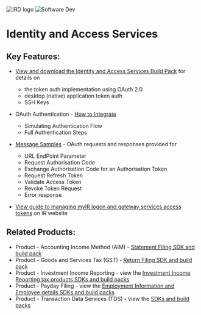 ![IRD logo](../../Images/IRlogo.gif)
![Software Dev](../../Images/SoftwareDev.png)

Identity and Access Services
=======================================

Key Features:
-------------

* [View and download the Identity and Access Services Build Pack](Build%20pack%20-%20Identity%20and%20Access%20Services.pdf) for details on 
	- the token auth implementation using OAuth 2.0
	- desktop (native) application token auth 
	- SSH Keys

* OAuth Authentication - [How to Integrate](OAuth%20Authentication%20-%20How%20to%20Integrate.md)
	- Simulating Authentication Flow
	- Full Authentication Steps

* [Message Samples](Message%20Samples.md) - OAuth requests and responses provided for
    - URL EndPoint Parameter 
	- Request Authorisation Code
	- Exchange Authorisation Code for an Authorisation Token
	- Request Refresh Token
	- Validate Access Token
	- Revoke Token Request
	- Error response
	
* [View guide to managing myIR logon and gateway services access tokens](https://www.ird.govt.nz/software-providers/docs/managing/) on IR website

## Related Products: 

* Product - Accounting Income Method (AIM) - [Statement Filing SDK and build pack](../../Product%20-%20AIM/)
* Product - Goods and Services Tax (GST) - [Return Filing SDK and build pack](../../Product%20-%20GST/)
* Product - Investment Income Reporting - view the [Investment Income Reporting tax products SDKs and build packs](../../Product%20-%20Investment%20Income%20Reporting/)
* Product - Payday Filing - view the [Employment Information and Employee details SDKs and build packs](../../Product%20-%20Payday%20Filing/)
* Product - Transaction Data Services (TDS) - view the [SDKs and build packs](../../Product%20-%20Transaction%20Data%20Services/)

	